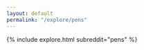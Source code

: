 ```yaml
---
layout: default
permalink: "/explore/pens"
---
```


<link rel="stylesheet" type="text/css" href="/static/css/explore.css">
{% include explore.html subreddit="pens" %}
